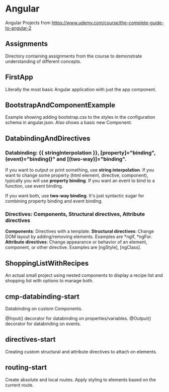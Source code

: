 # Angular
Angular Projects from https://www.udemy.com/course/the-complete-guide-to-angular-2

## Assignments
Directory containing assignments from the course to demonstrate understanding of different concepts.

## FirstApp
Literally the most basic Angular application with just the app component.

## BootstrapAndComponentExample
Example showing adding bootstrap.css to the styles in the configuration schema in angular.json.
Also shows a basic new Component.

## DatabindingAndDirectives
### Databinding: {{ stringInterpolation }}, [property]="binding", (event)="binding()" and [(two-way)]="binding".

If you want to output or print something, use **string interpolation**.
If you want to change some property (html element, directive, component), typically you will use **property binding**.
If you want an event to bind to a function, use event binding.

If you want both, use **two-way binding**. It's just syntactic sugar for combining property binding and event binding.

### Directives: Components, Structural directives, Attribute directives
**Components**: Directives with a template.
**Structural directives**: Change DOM layout by adding/removing elements. Examples are \*ngIf, \*ngFor.
**Attribute directives**: Change appearance or behavior of an element, component, or other directive. Examples are [ngStyle], [ngClass].


## ShoppingListWithRecipes
An actual small project using nested components to display a recipe list and shopping list with options to manage both.

## cmp-databinding-start
Databinding on custom Components.

@Input() decorator for databinding on properties/variables.
@Output() decorator for databinding on events.

## directives-start
Creating custom structural and attribute directives to attach on elements.

## routing-start
Create absolute and local routes.
Apply styling to elements based on the current route.
